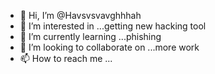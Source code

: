 - 👋 Hi, I’m @Havsvsvavghhhah
- 👀 I’m interested in ...getting new hacking tool
- 🌱 I’m currently learning ...phishing 
- 💞️ I’m looking to collaborate on ...more work 
- 📫 How to reach me ...

<!---
Havsvsvavghhhah/Havsvsvavghhhah is a ✨ special ✨ repository because its `README.md` (this file) appears on your GitHub profile.
You can click the Preview link to take a look at your changes.
--->
